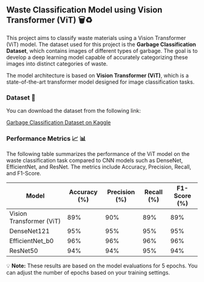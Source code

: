 ## Waste Classification Model using Vision Transformer (ViT) 🗑️♻️

This project aims to classify waste materials using a Vision Transformer (ViT) model. The dataset used for this project is the **Garbage Classification Dataset**, which contains images of different types of garbage. The goal is to develop a deep learning model capable of accurately categorizing these images into distinct categories of waste.

The model architecture is based on **Vision Transformer (ViT)**, which is a state-of-the-art transformer model designed for image classification tasks.

### Dataset 📂

You can download the dataset from the following link:

[Garbage Classification Dataset on Kaggle](https://www.kaggle.com/datasets/asdasdasasdas/garbage-classification/data)

### Performance Metrics 📈 📊

The following table summarizes the performance of the ViT model on the waste classification task compared to CNN models such as DenseNet, EfficientNet, and ResNet. The metrics include Accuracy, Precision, Recall, and F1-Score.


| Model                     | Accuracy (%) | Precision (%) | Recall (%) | F1-Score (%) |
|---------------------------|--------------|---------------|------------|--------------|
| Vision Transformer (ViT)   |          89%    |         90%      |      89%      |       89%       |
| DenseNet121                 |            95%  |        95%       |         95%   |95%|
| EfficientNet_b0             |          96%    |     96%          |         96%   |          96%    |
| ResNet50                    |            94%  |          94%     |95%      |94%       |

💡 **Note:** These results are based on the model evaluations for 5 epochs. You can adjust the number of epochs based on your training settings.

